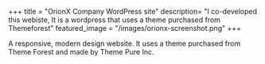 +++
title = "OrionX Company WordPress site"
description= "I co-developed this webiste, It is a wordpress that uses a theme purchased from Themeforest"
featured_image = "/images/orionx-screenshot.png"
+++

A responsive, modern design website. It uses a theme purchased from Theme Forest and made by Theme Pure Inc.